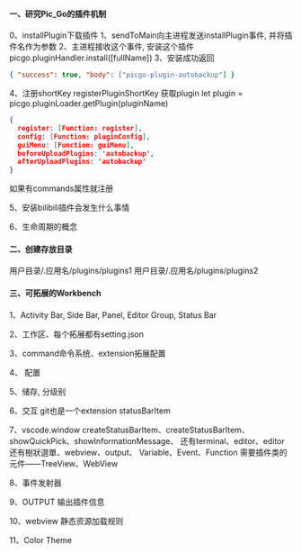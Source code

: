 #### 一、研究Pic_Go的插件机制

0、installPlugin下载插件
1、sendToMain向主进程发送installPlugin事件, 并将插件名作为参数
2、主进程接收这个事件, 安装这个插件picgo.pluginHandler.install([fullName])
3、安装成功返回

```json
{ "success": true, "body": ["picgo-plugin-autobackup"] }
```

4、注册shortKey
registerPluginShortKey
获取plugin
let plugin = picgo.pluginLoader.getPlugin(pluginName)

```json
{
  register: [Function: register],
  config: [Function: pluginConfig],
  guiMenu: [Function: guiMenu],
  beforeUploadPlugins: 'autobackup',
  afterUploadPlugins: 'autobackup'
}
```

如果有commands属性就注册

5、安装bilibili插件会发生什么事情

6、生命周期的概念

#### 二、创建存放目录

用户目录/.应用名/plugins/plugins1
用户目录/.应用名/plugins/plugins2

#### 三、可拓展的Workbench

1、Activity Bar, Side Bar, Panel, Editor Group, Status Bar

2、工作区、每个拓展都有setting.json

3、command命令系统、extension拓展配置

4、 配置

5、储存, 分级别

6、交互
git也是一个extension
statusBarItem

7、vscode.window
createStatusBarItem、createStatusBarItem、showQuickPick、showInformationMessage、
还有terminal、editor、editor
还有樹狀選單、webview、output、
Variable、Event、Function
需要插件类的元件——TreeView、WebView

8、事件发射器

9、OUTPUT 输出插件信息

10、webview
静态资源加载规则

11、Color Theme
